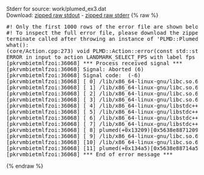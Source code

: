 Stderr for source:  work/plumed_ex3.dat   
Download: [zipped raw stdout](plumed_ex3.dat.plumed.stdout.txt.zip) - [zipped raw stderr](plumed_ex3.dat.plumed.stderr.txt.zip) 
{% raw %}
<pre>
#! Only the first 1000 rows of the error file are shown below
#! To inspect the full error file, please download the zipped raw stderr file above
terminate called after throwing an instance of 'PLMD::Plumed::ExceptionError'
what():
(core/Action.cpp:273) void PLMD::Action::error(const std::string&) const
ERROR in input to action LANDMARK_SELECT_FPS with label fps : input analysis action was not specified use USE_OUTPUT_DATA_FROM
[pkrvmbietmlfzoi:36068] *** Process received signal ***
[pkrvmbietmlfzoi:36068] Signal: Aborted (6)
[pkrvmbietmlfzoi:36068] Signal code:  (-6)
[pkrvmbietmlfzoi:36068] [ 0] /lib/x86_64-linux-gnu/libc.so.6(+0x45330)[0x7f6c86a45330]
[pkrvmbietmlfzoi:36068] [ 1] /lib/x86_64-linux-gnu/libc.so.6(pthread_kill+0x11c)[0x7f6c86a9eb2c]
[pkrvmbietmlfzoi:36068] [ 2] /lib/x86_64-linux-gnu/libc.so.6(gsignal+0x1e)[0x7f6c86a4527e]
[pkrvmbietmlfzoi:36068] [ 3] /lib/x86_64-linux-gnu/libc.so.6(abort+0xdf)[0x7f6c86a288ff]
[pkrvmbietmlfzoi:36068] [ 4] /lib/x86_64-linux-gnu/libstdc++.so.6(+0xa5ff5)[0x7f6c86ea5ff5]
[pkrvmbietmlfzoi:36068] [ 5] /lib/x86_64-linux-gnu/libstdc++.so.6(+0xbb0da)[0x7f6c86ebb0da]
[pkrvmbietmlfzoi:36068] [ 6] /lib/x86_64-linux-gnu/libstdc++.so.6(_ZSt10unexpectedv+0x0)[0x7f6c86ea5a55]
[pkrvmbietmlfzoi:36068] [ 7] /lib/x86_64-linux-gnu/libstdc++.so.6(+0xa5a6f)[0x7f6c86ea5a6f]
[pkrvmbietmlfzoi:36068] [ 8] plumed(+0x13209)[0x5638e8871209]
[pkrvmbietmlfzoi:36068] [ 9] /lib/x86_64-linux-gnu/libc.so.6(+0x2a1ca)[0x7f6c86a2a1ca]
[pkrvmbietmlfzoi:36068] [10] /lib/x86_64-linux-gnu/libc.so.6(__libc_start_main+0x8b)[0x7f6c86a2a28b]
[pkrvmbietmlfzoi:36068] [11] plumed(+0x134a5)[0x5638e88714a5]
[pkrvmbietmlfzoi:36068] *** End of error message ***
</pre>
{% endraw %}

